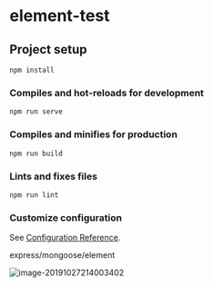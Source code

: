 # element-test

## Project setup
```
npm install
```

### Compiles and hot-reloads for development
```
npm run serve
```

### Compiles and minifies for production
```
npm run build
```

### Lints and fixes files
```
npm run lint
```

### Customize configuration
See [Configuration Reference](https://cli.vuejs.org/config/).

express/mongoose/element

![image-20191027214003402](C:\Users\35352\AppData\Roaming\Typora\typora-user-images\image-20191027214003402.png)

